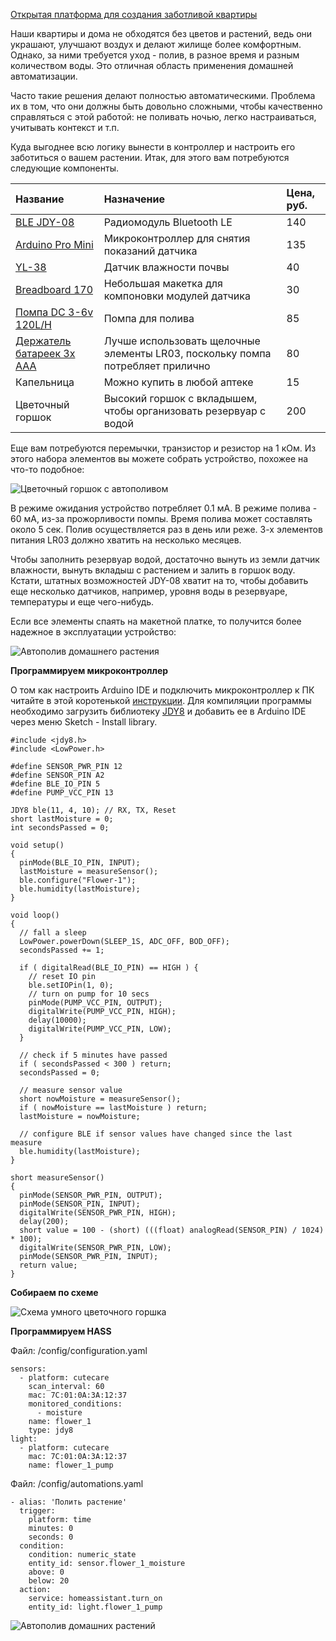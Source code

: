[Открытая платформа для создания заботливой квартиры](http://cutecare.ru)

Наши квартиры и дома не обходятся без цветов и растений, ведь они украшают, улучшают воздух и делают жилище более комфортным. Однако, за ними требуется уход - полив, в разное время и разным количеством воды. Это отличная область применения домашней автоматизации.

Часто такие решения делают полностью автоматическими. Проблема их в том, что они должны быть довольно сложными, чтобы качественно справляться с этой работой: не поливать ночью, легко настраиваться, учитывать контекст и т.п.

Куда выгоднее всю логику вынести в контроллер и настроить его заботиться о вашем растении. Итак, для этого вам потребуются следующие компоненты.

|Название|Назначение|Цена, руб.|
| :----------- |:----------- |:----------- |
|[BLE JDY-08](https://rover.ebay.com/rover/1/711-53200-19255-0/1?icep_id=114&ipn=icep&toolid=20004&campid=5338218090&mpre=https%3A%2F%2Fwww.ebay.com%2Fitm%2FBluetooth-4-0-BLE-Low-Power-CC2541-JDY-08-Support-Airsync-iBeacon-Module%2F322511962233%3FssPageName%3DSTRK%253AMEBIDX%253AIT%26_trksid%3Dp2057872.m2749.l2649)|Радиомодуль Bluetooth LE|140|
|[Arduino Pro Mini](https://rover.ebay.com/rover/1/711-53200-19255-0/1?icep_id=114&ipn=icep&toolid=20004&campid=5338218090&mpre=https%3A%2F%2Fwww.ebay.com%2Fitm%2F2PCS-New-Pro-Mini-atmega328-Board-5V-16M-Arduino-Compatible-Nano%2F191674251828%3FssPageName%3DSTRK%253AMEBIDX%253AIT%26_trksid%3Dp2057872.m2749.l2649)|Микроконтроллер для снятия показаний датчика|135|
|[YL-38](https://rover.ebay.com/rover/1/711-53200-19255-0/1?icep_id=114&ipn=icep&toolid=20004&campid=5338218090&mpre=https%3A%2F%2Fwww.ebay.com%2Fitm%2F5PCS-Soil-Hygrometer-Detection-Module-Soil-Moisture-Sensor-For-arduino-Smart-car%2F400385860375%3FssPageName%3DSTRK%253AMEBIDX%253AIT%26_trksid%3Dp2057872.m2749.l2649)|Датчик влажности почвы|40|
|[Breadboard 170](https://rover.ebay.com/rover/1/711-53200-19255-0/1?icep_id=114&ipn=icep&toolid=20004&campid=5338218090&mpre=https%3A%2F%2Fwww.ebay.com%2Fitm%2F5-Color-Mini-Solderless-Prototype-Breadboard-170-Tie-points-For-Arduino-Shield%2F201677166530%3FssPageName%3DSTRK%253AMEBIDX%253AIT%26_trksid%3Dp2057872.m2749.l2649)|Небольшая макетка для компоновки модулей датчика|30|
|[Помпа DC 3-6v 120L/H](https://rover.ebay.com/rover/1/711-53200-19255-0/1?icep_id=114&ipn=icep&toolid=20004&campid=5338218090&mpre=https%3A%2F%2Fwww.ebay.com%2Fitm%2FUltra-quiet-Mini-DC-3-6V-120L-H-Brushless-Motor-Submersible-Water-Pump-New%2F201559004919%3F_trkparms%3Daid%253D222007%2526algo%253DSIM.MBE%2526ao%253D2%2526asc%253D20131003132420%2526meid%253Dfd6ec8f766314da0a7ba4fc97ffa719b%2526pid%253D100005%2526rk%253D6%2526rkt%253D6%2526mehot%253Dpp%2526sd%253D311588371634%2526itm%253D201559004919%26_trksid%3Dp2047675.c100005.m1851)|Помпа для полива|85|
|[Держатель батареек 3x AAA](https://rover.ebay.com/rover/1/711-53200-19255-0/1?icep_id=114&ipn=icep&toolid=20004&campid=5338218090&mpre=https%3A%2F%2Fwww.ebay.com%2Fitm%2F2-3-4xAAA-Battery-Holder-Plastic-Batteries-Box-Battery-Storage-Case-With-Wire-TS%2F152748115174%3Fhash%3Ditem23907f44e6%3Am%3AmR_En8kk8yOo9vvMl-QhG0g)|Лучше использовать щелочные элементы LR03, поскольку помпа потребляет прилично|80|
|Капельница|Можно купить в любой аптеке|15|
|Цветочный горшок|Высокий горшок с вкладышем, чтобы организовать резервуар с водой|200|

Еще вам потребуются перемычки, транзистор и резистор на 1 кОм. Из этого набора элементов вы можете собрать устройство, похожее на что-то подобное:

![Цветочный горшок с автополивом](https://github.com/cutecare/cutecare-docs/blob/master/images/FlowerAutoWatering.jpg?raw=true)

В режиме ожидания устройство потребляет 0.1 мА. В режиме полива - 60 мА, из-за прожорливости помпы. Время полива может составлять около 5 сек. Полив осуществляется раз в день или реже. 3-х элементов питания LR03 должно хватить на несколько месяцев.

Чтобы заполнить резервуар водой, достаточно вынуть из земли датчик влажности, вынуть вкладыш с растением и залить в горшок воду. Кстати, штатных возможностей JDY-08 хватит на то, чтобы добавить еще несколько датчиков, например, уровня воды в резервуаре, температуры и еще чего-нибудь.

Если все элементы спаять на макетной платке, то получится более надежное в эксплуатации устройство:

![Автополив домашнего растения](https://github.com/cutecare/cutecare-docs/blob/master/images/AutoWateringSoldered.jpg?raw=true)

**Программируем микроконтроллер**

О том как настроить Arduino IDE и подключить микроконтроллер к ПК читайте в этой коротенькой [инструкции](http://cutecare.readthedocs.io/ru/master/%D0%9C%D0%B8%D0%BA%D1%80%D0%BE%D0%BA%D0%BE%D0%BD%D1%82%D1%80%D0%BE%D0%BB%D0%BB%D0%B5%D1%80%D1%8B/#arduino-pro-mini). Для компиляции программы необходимо загрузить библиотеку [JDY8](https://github.com/cutecare/jdy8/archive/master.zip) и добавить ее в Arduino IDE через меню Sketch - Install library.

```
#include <jdy8.h>
#include <LowPower.h>

#define SENSOR_PWR_PIN 12
#define SENSOR_PIN A2
#define BLE_IO_PIN 5
#define PUMP_VCC_PIN 13

JDY8 ble(11, 4, 10); // RX, TX, Reset
short lastMoisture = 0;
int secondsPassed = 0;

void setup() 
{
  pinMode(BLE_IO_PIN, INPUT);
  lastMoisture = measureSensor();
  ble.configure("Flower-1");
  ble.humidity(lastMoisture);
}

void loop() 
{
  // fall a sleep
  LowPower.powerDown(SLEEP_1S, ADC_OFF, BOD_OFF);
  secondsPassed += 1;

  if ( digitalRead(BLE_IO_PIN) == HIGH ) {
    // reset IO pin
    ble.setIOPin(1, 0);
    // turn on pump for 10 secs
    pinMode(PUMP_VCC_PIN, OUTPUT);
    digitalWrite(PUMP_VCC_PIN, HIGH);
    delay(10000);
    digitalWrite(PUMP_VCC_PIN, LOW);
  }
  
  // check if 5 minutes have passed
  if ( secondsPassed < 300 ) return;
  secondsPassed = 0;

  // measure sensor value
  short nowMoisture = measureSensor();
  if ( nowMoisture == lastMoisture ) return;
  lastMoisture = nowMoisture;

  // configure BLE if sensor values have changed since the last measure
  ble.humidity(lastMoisture);
}

short measureSensor() 
{
  pinMode(SENSOR_PWR_PIN, OUTPUT);
  pinMode(SENSOR_PIN, INPUT);
  digitalWrite(SENSOR_PWR_PIN, HIGH);
  delay(200);
  short value = 100 - (short) (((float) analogRead(SENSOR_PIN) / 1024) * 100);
  digitalWrite(SENSOR_PWR_PIN, LOW);
  pinMode(SENSOR_PWR_PIN, INPUT);
  return value;
}
```

**Собираем по схеме**

![Схема умного цветочного горшка](https://github.com/cutecare/cutecare-docs/blob/master/images/FlowerWatering_bb.png?raw=true)

**Программируем HASS**

Файл: /config/configuration.yaml

```
sensors:
  - platform: cutecare
    scan_interval: 60
    mac: 7C:01:0A:3A:12:37
    monitored_conditions:
      - moisture
    name: flower_1
    type: jdy8
light:
  - platform: cutecare
    mac: 7C:01:0A:3A:12:37
    name: flower_1_pump
```

Файл: /config/automations.yaml

```
- alias: 'Полить растение'
  trigger:
    platform: time
    minutes: 0
    seconds: 0
  condition:
    condition: numeric_state
    entity_id: sensor.flower_1_moisture
    above: 0
    below: 20
  action:
    service: homeassistant.turn_on
    entity_id: light.flower_1_pump
```

![Автополив домашних растений](https://github.com/cutecare/cutecare-docs/blob/master/images/auto-watering-hass.png?raw=true)
